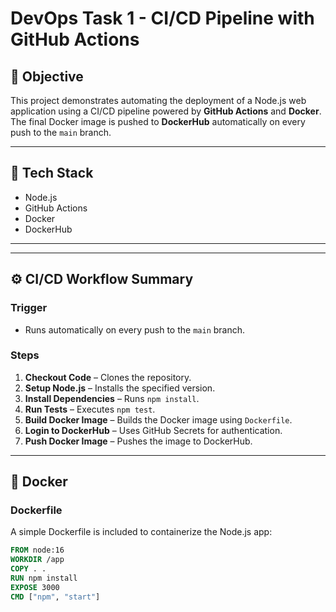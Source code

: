 # DevOps Task 1 - CI/CD Pipeline with GitHub Actions

## 🚀 Objective
This project demonstrates automating the deployment of a Node.js web application using a CI/CD pipeline powered by **GitHub Actions** and **Docker**. The final Docker image is pushed to **DockerHub** automatically on every push to the `main` branch.

---

## 🔧 Tech Stack
- Node.js
- GitHub Actions
- Docker
- DockerHub   

---       

    
---

## ⚙️ CI/CD Workflow Summary

### Trigger
- Runs automatically on every push to the `main` branch.

### Steps
1. **Checkout Code** – Clones the repository.
2. **Setup Node.js** – Installs the specified version.
3. **Install Dependencies** – Runs `npm install`.
4. **Run Tests** – Executes `npm test`.
5. **Build Docker Image** – Builds the Docker image using `Dockerfile`.
6. **Login to DockerHub** – Uses GitHub Secrets for authentication.
7. **Push Docker Image** – Pushes the image to DockerHub.

---

## 🐳 Docker

### Dockerfile
A simple Dockerfile is included to containerize the Node.js app:

```dockerfile
FROM node:16
WORKDIR /app
COPY . .
RUN npm install
EXPOSE 3000
CMD ["npm", "start"]


